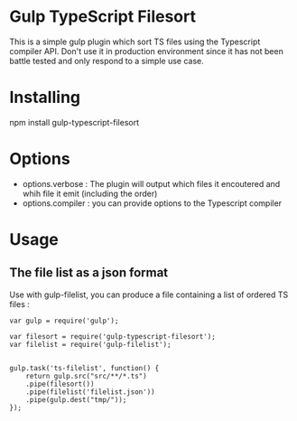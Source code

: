 Gulp TypeScript Filesort
========================

This is a simple gulp plugin which sort TS files using the Typescript compiler API. Don't use it in production environment since it has not been battle tested and only respond to a simple use case.



# Installing

npm install gulp-typescript-filesort

# Options

- options.verbose : The plugin will output which files it encoutered and whih file it emit (including the order)
- options.compiler : you can provide options to the Typescript compiler

# Usage

## The file list as a json format
Use with gulp-filelist, you can produce a file containing a list of ordered TS files :

```
var gulp = require('gulp');

var filesort = require('gulp-typescript-filesort');
var filelist = require('gulp-filelist');


gulp.task('ts-filelist', function() {
	return gulp.src("src/**/*.ts")
	.pipe(filesort())
	.pipe(filelist('filelist.json'))
	.pipe(gulp.dest("tmp/"));
});

```


